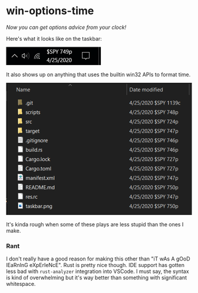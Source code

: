 # win-options-time

*Now you can get options advice from your clock!*

Here's what it looks like on the taskbar:

![](taskbar.png)

It also shows up on anything that uses the builtin win32 APIs to format time.

![](explorer.png)

It's kinda rough when some of these plays are less stupid than the ones I make.

### Rant

I don't really have a good reason for making this other than "iT wAs A gOoD
lEaRnInG eXpErIeNcE".
Rust is pretty nice though. IDE support has gotten less bad with `rust-analyzer`
integration into VSCode. I must say, the syntax is kind of overwhelming but it's
way better than something with significant whitespace.

